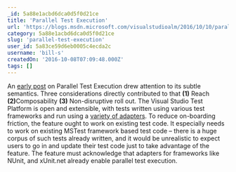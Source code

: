```yaml
---
_id: 5a88e1acbd6dca0d5f0d21ce
title: 'Parallel Test Execution'
url: 'https://blogs.msdn.microsoft.com/visualstudioalm/2016/10/10/parallel-test-execution/'
category: 5a88e1acbd6dca0d5f0d21ce
slug: 'parallel-test-execution'
user_id: 5a83ce59d6eb0005c4ecda2c
username: 'bill-s'
createdOn: '2016-10-08T07:09:48.000Z'
tags: []
---
```


An <a href="https://johnkoerner.com/vs2015/parallel-test-execution-in-visual-studio-2015-update-1-might-not-be-what-you-expect/">early post</a> on Parallel Test Execution drew attention to its subtle semantics. Three considerations directly contributed to that <strong>(1)</strong> Reach <strong>(2)</strong>Composability <strong>(3)</strong> Non-disruptive roll out. The Visual Studio Test Platform is open and extensible, with tests written using various test frameworks and run using a <a href="https://visualstudiogallery.msdn.microsoft.com/site/search?query=%22Test%20Adapter%22&amp;f%5B0%5D.Value=%22Test%20Adapter%22&amp;f%5B0%5D.Type=SearchText&amp;ac=4">variety of adapters</a>. To reduce on-boarding friction, the feature ought to work on existing test code. It especially needs to work on existing MSTest framework based test code – there is a huge corpus of such tests already written, and it would be unrealistic to expect users to go in and update their test code just to take advantage of the feature. The feature must acknowledge that adapters for frameworks like NUnit, and xUnit.net already enable parallel test execution.
